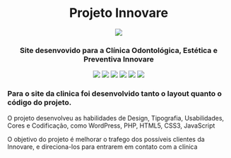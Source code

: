<div align="center">
    <h1 style="border: none; !important"> Projeto Innovare</h1> 
    <img src="https://imgur.com/RTLI9CG">
    <h3>Site desenvovido para a Clínica Odontológica, Estética e Preventiva Innovare</h3>
    <img src="https://img.shields.io/github/languages/top/henriquemalikovski/innovare?style=for-the-badge">
    <img src="https://img.shields.io/badge/-wordpress-21759B?logo=wordpress&logoColor=white&style=for-the-badge">
    <img src="https://img.shields.io/badge/-php-777BB4?logo=php&logoColor=white&style=for-the-badge">
    <img src="https://img.shields.io/badge/-html-E34F26?logo=HTML5&logoColor=white&style=for-the-badge">
    <img src="https://img.shields.io/badge/-css-1572B6?logo=CSS3&logoColor=white&style=for-the-badge">
    <img src="https://img.shields.io/badge/-javascript-F7DF1E?logo=javascript&logoColor=white&style=for-the-badge">  
</div>

<h3>
    Para o site da clinica foi desenvolvido tanto o layout quanto o código do projeto.
</h3>
<p>
  O projeto desenvolveu as habilidades de Design, Tipografia, Usabilidades, Cores e Codificação, como WordPress, PHP, HTML5, CSS3, JavaScript
</p>
<p>
  O objetivo do projeto é melhorar o trafego dos possíveis clientes da Innovare, e direciona-los para entrarem em contato com a clínica
</p>

